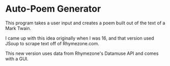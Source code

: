 # Auto-Poem Generator

This program takes a user input and creates a poem built out of the text of a Mark Twain.

I came up with this idea originally when I was 16, and that version used JSoup to scrape text off of Rhymezone.com.

This new version uses data from Rhymezone's Datamuse API and comes with a GUI.
